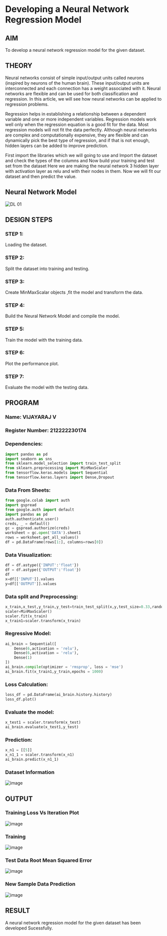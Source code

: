 # Developing a Neural Network Regression Model

## AIM

To develop a neural network regression model for the given dataset.

## THEORY

Neural networks consist of simple input/output units called neurons (inspired by neurons of the human brain). These input/output units are interconnected and each connection has a weight associated with it. Neural networks are flexible and can be used for both classification and regression. In this article, we will see how neural networks can be applied to regression problems.

Regression helps in establishing a relationship between a dependent variable and one or more independent variables. Regression models work well only when the regression equation is a good fit for the data. Most regression models will not fit the data perfectly. Although neural networks are complex and computationally expensive, they are flexible and can dynamically pick the best type of regression, and if that is not enough, hidden layers can be added to improve prediction.

First import the libraries which we will going to use and Import the dataset and check the types of the columns and Now build your training and test set from the dataset Here we are making the neural network 3 hidden layer with activation layer as relu and with their nodes in them. Now we will fit our dataset and then predict the value.

## Neural Network Model

![DL 01](https://github.com/arshatha-palanivel/basic-nn-model/assets/118682484/60a424cf-58a6-41a5-a6c4-1339f1828829)



## DESIGN STEPS

### STEP 1:

Loading the dataset.

### STEP 2:

Split the dataset into training and testing.

### STEP 3:

Create MinMaxScalar objects ,fit the model and transform the data.

### STEP 4:

Build the Neural Network Model and compile the model.

### STEP 5:

Train the model with the training data.

### STEP 6:

Plot the performance plot.

### STEP 7:

Evaluate the model with the testing data.

## PROGRAM
### Name: VIJAYARAJ V
### Register Number: 212222230174
### Dependencies:
```py
import pandas as pd
import seaborn as sns
from sklearn.model_selection import train_test_split
from sklearn.preprocessing import MinMaxScaler
from tensorflow.keras.models import Sequential
from tensorflow.keras.layers import Dense,Dropout
```
### Data From Sheets:
```py
from google.colab import auth
import gspread
from google.auth import default
import pandas as pd
auth.authenticate_user()
creds, _ = default()
gc = gspread.authorize(creds)
worksheet = gc.open('DATA').sheet1
rows = worksheet.get_all_values()
df = pd.DataFrame(rows[1:], columns=rows[0])
```
### Data Visualization:
```py
df = df.astype({'INPUT':'float'})
df = df.astype({'OUTPUT':'float'})
df
x=df[['INPUT']].values
y=df[['OUTPUT']].values
```
### Data split and Preprocessing:
```py
x_train,x_test,y_train,y_test=train_test_split(x,y,test_size=0.33,random_state=33)
scaler=MinMaxScaler()
scaler.fit(x_train)
x_train1=scaler.transform(x_train)
```
### Regressive Model:
```py
ai_brain = Sequential([
    Dense(6,activation = 'relu'),
    Dense(6,activation = 'relu'),
    Dense(1)
])
ai_brain.compile(optimizer = 'rmsprop', loss = 'mse')
ai_brain.fit(x_train1,y_train,epochs = 1000)
```
### Loss Calculation:
```py
loss_df = pd.DataFrame(ai_brain.history.history)
loss_df.plot()
```
### Evaluate the model:
```py
x_test1 = scaler.transform(x_test)
ai_brain.evaluate(x_test1,y_test)
```
### Prediction:
```py
x_n1 = [[5]]
x_n1_1 = scaler.transform(x_n1)
ai_brain.predict(x_n1_1)
```
### Dataset Information
![image](https://github.com/vijayarajv1704/basic-nn-model/assets/121303741/97d5d5c3-4d64-432f-87e9-576528a4e0da)



## OUTPUT

### Training Loss Vs Iteration Plot
![image](https://github.com/vijayarajv1704/basic-nn-model/assets/121303741/0d5d70fc-45f4-4727-ae3a-cf273e475bf1)


### Training
![image](https://github.com/vijayarajv1704/basic-nn-model/assets/121303741/81ec1ea5-17ee-48c0-9d3f-190ff7ad9b4a)


### Test Data Root Mean Squared Error
![image](https://github.com/vijayarajv1704/basic-nn-model/assets/121303741/d1a652b0-d0db-45a4-a5e3-d4ece319f1d1)



### New Sample Data Prediction
![image](https://github.com/vijayarajv1704/basic-nn-model/assets/121303741/9b63415c-de13-44b5-9aba-6ac44e738083)




## RESULT

A neural network regression model for the given dataset has been developed Sucessfully.

